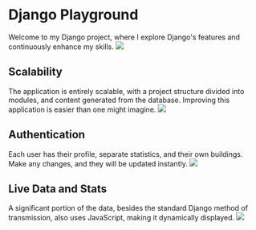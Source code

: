 # Django Playground
Welcome to my Django project, where I explore Django's features and continuously enhance my skills.
![](https://i.imgur.com/nPpeo2w.png)

## Scalability
The application is entirely scalable, with a project structure divided into modules, and content generated from the database. Improving this application is easier than one might imagine.
![](https://i.imgur.com/cW13cpq.png)

## Authentication
Each user has their profile, separate statistics, and their own buildings. Make any changes, and they will be updated instantly.
![](https://i.imgur.com/XUiejwg.png)

## Live Data and Stats
A significant portion of the data, besides the standard Django method of transmission, also uses JavaScript, making it dynamically displayed.
![](https://i.imgur.com/OgGI7Ew.png)
